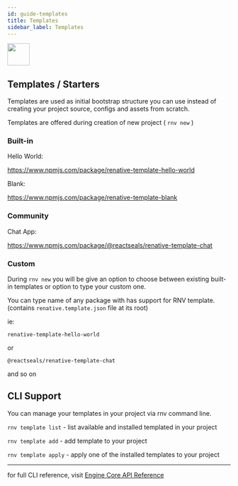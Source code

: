 ```yaml
---
id: guide-templates
title: Templates
sidebar_label: Templates
---
```


<img src="https://renative.org/img/ic_templates.png" width=50 height=50 />

## Templates / Starters

Templates are used as initial bootstrap structure you can use instead of creating your project source, configs and assets from scratch.

Templates are offered during creation of new project ( `rnv new` )


### Built-in

Hello World:

https://www.npmjs.com/package/renative-template-hello-world

Blank:

https://www.npmjs.com/package/renative-template-blank

### Community

Chat App:

https://www.npmjs.com/package/@reactseals/renative-template-chat

### Custom

During `rnv new` you will be give an option to choose between existing built-in templates or option to type your custom one.

You can type name of any package with has support for RNV template. (contains `renative.template.json` file at its root)

ie:

`renative-template-hello-world`

or

`@reactseals/renative-template-chat`

and so on


## CLI Support

You can manage your templates in your project via rnv command line.


`rnv template list` - list available and installed templated in your project

`rnv template add` - add template to your project

`rnv template apply` - apply one of the installed templates to your project

---

for full CLI reference, visit [Engine Core API Reference](api-cli-engine-core.md#template-add)
